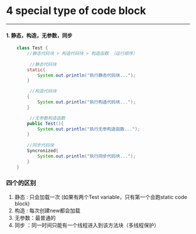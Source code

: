 #  4 special type of code block
---

#### 1. 静态，构造，无参数，同步
```java
    class Test {
        //静态代码块 > 构造代码块 > 构造函数 （运行顺序）
    
         //静态代码块
        static{
            System.out.println("执行静态代码块...");
        }

         //构造代码块
        {
            System.out.println("执行构造代码块...");
        }

         //无参数构造函数
        public Test(){
            System.out.println("执行无参构造函数...");
        }
        
        //同步代码块
        Syncronized{
            System.out.println("执行同步代码块...");
        }
    }
```
### 四个的区别
1. 静态  : 只会加载一次 (如果有两个Test variable，只有第一个会跑static code block)
2. 构造  : 每次创建new都会加载
3. 无参数：最普通的
4. 同步  ：同一时间只能有一个线程进入到该方法块（多线程保护）
